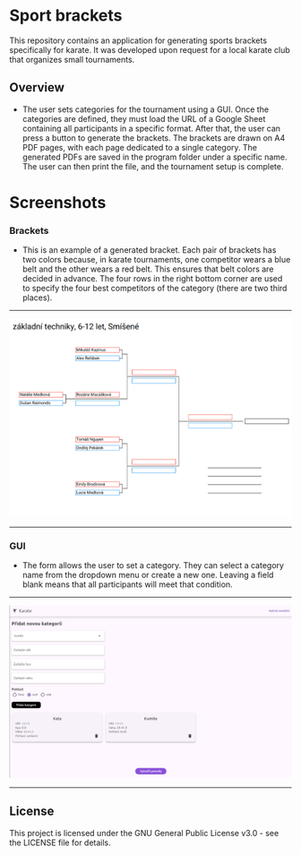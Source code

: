 # Sport brackets
This repository contains an application for generating sports brackets specifically for karate. It was developed upon request for a local karate club that organizes small tournaments.

## Overview
- The user sets categories for the tournament using a GUI. Once the categories are defined, they must load the URL of a Google Sheet containing all participants in a specific format. After that, the user can press a button to generate the brackets. The brackets are drawn on A4 PDF pages, with each page dedicated to a single category. The generated PDFs are saved in the program folder under a specific name. The user can then print the file, and the tournament setup is complete.

# Screenshots
### Brackets
- This is an example of a generated bracket. Each pair of brackets has two colors because, in karate tournaments, one competitor wears a blue belt and the other wears a red belt. This ensures that belt colors are decided in advance. The four rows in the right bottom corner are used to specify the four best competitors of the category (there are two third places).
***
![alt text](image.png)

***
### GUI
- The form allows the user to set a category. They can select a category name from the dropdown menu or create a new one. Leaving a field blank means that all participants will meet that condition.
***
![alt text](image-1.png)
***
## License
This project is licensed under the GNU General Public License v3.0 - see the LICENSE file for details.
